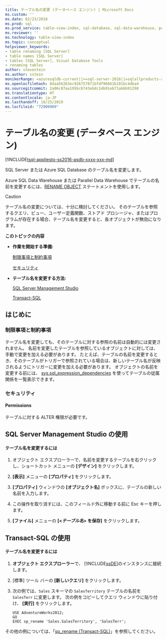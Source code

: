 ```yaml
---
title: テーブル名の変更 (データベース エンジン) | Microsoft Docs
ms.custom: ''
ms.date: 02/23/2018
ms.prod: sql
ms.prod_service: table-view-index, sql-database, sql-data-warehouse, pdw
ms.reviewer: ''
ms.technology: table-view-index
ms.topic: conceptual
helpviewer_keywords:
- table renaming [SQL Server]
- table names [SQL Server]
- tables [SQL Server], Visual Database Tools
- renaming tables
author: stevestein
ms.author: sstein
monikerRange: =azuresqldb-current||>=sql-server-2016||=sqlallproducts-allversions||>=sql-server-linux-2017||=azuresqldb-mi-current
ms.openlocfilehash: 84aa56263ec926757871bfdf96661b101bc4dba4
ms.sourcegitcommit: 2a06c87aa195bc6743ebdc14b91eb71ab6b91298
ms.translationtype: HT
ms.contentlocale: ja-JP
ms.lasthandoff: 10/25/2019
ms.locfileid: "72909909"
---
```

# <a name="rename-tables-database-engine"></a>テーブル名の変更 (データベース エンジン)
[!INCLUDE[tsql-appliesto-ss2016-asdb-xxxx-xxx-md](../../includes/tsql-appliesto-ss2016-asdb-xxxx-xxx-md.md)]

SQL Server または Azure SQL Database のテーブル名を変更します。

Azure SQL Data Warehouse または Parallel Data Warehouse でテーブルの名前を変更するには、[RENAME OBJECT](../../t-sql/statements/rename-transact-sql.md) ステートメントを使用します。 
  
> [!CAUTION]  
>  テーブル名の変更については、十分に検討してください。 そのテーブルを参照するクエリ、ビュー、ユーザー定義関数、ストアド プロシージャ、またはプログラムが存在する場合、テーブル名を変更すると、各オブジェクトが無効になります。  
  
 **このトピックの内容**  
  
-   **作業を開始する準備:**  
  
     [制限事項と制約事項](#Restrictions)  
  
     [セキュリティ](#Security)  
  
-   **テーブル名を変更する方法:**  
  
     [SQL Server Management Studio](#SSMSProcedure)  
  
     [Transact-SQL](#TsqlProcedure)  
  
##  <a name="BeforeYouBegin"></a> はじめに  
  
###  <a name="Restrictions"></a> 制限事項と制約事項  
 テーブル名を変更しても、そのテーブルに対する参照の名前は自動的には変更されません。 名前を変更したテーブルを参照しているオブジェクトに対しては、手動で変更を加える必要があります。 たとえば、テーブルの名前を変更するとき、そのテーブルがトリガーで参照されている場合は、新しいテーブル名が反映されるようにトリガーに変更を加える必要があります。 オブジェクトの名前を変更する前には、 [sys.sql_expression_dependencies](../../relational-databases/system-catalog-views/sys-sql-expression-dependencies-transact-sql.md) を使ってテーブルの従属関係を一覧表示できます。  
  
###  <a name="Security"></a> セキュリティ  
  
####  <a name="Permissions"></a> Permissions  
 テーブルに対する ALTER 権限が必要です。  
  
##  <a name="SSMSProcedure"></a> SQL Server Management Studio の使用  
  
#### <a name="to-rename-a-table"></a>テーブル名を変更するには  
  
1.  オブジェクト エクスプローラーで、名前を変更するテーブルを右クリックし、ショートカット メニューの **[デザイン]** をクリックします。  
  
2.  **[表示]** メニューの **[プロパティ]** をクリックします。  
  
3.  **[プロパティ]** ウィンドウの **[オブジェクト名]** ボックスに、テーブルの新しい名前を入力します。  
  
4.  この操作を取り消すには、このフィールド外に移動する前に Esc キーを押します。  
  
5.  **[ファイル]** メニューの **[<_テーブル名_> を保存]** をクリックします。  

##  <a name="TsqlProcedure"></a> Transact-SQL の使用  
  
#### <a name="to-rename-a-table"></a>テーブル名を変更するには  
  
1.  **オブジェクト エクスプローラー**で、 [!INCLUDE[ssDE](../../includes/ssde-md.md)]のインスタンスに接続します。  
  
2.  [標準] ツール バーの **[新しいクエリ]** をクリックします。  
  
3.  次の例では、`Sales` スキーマの `SalesTerritory` テーブルの名前を `SalesTerr` に変更します。 次の例をコピーしてクエリ ウィンドウに貼り付け、 **[実行]** をクリックします。  
  
    ```  
    USE AdventureWorks2012;   
    GO  
    EXEC sp_rename 'Sales.SalesTerritory', 'SalesTerr';  
    ```  
  
 その他の例については、「[sp_rename &#40;Transact-SQL&#41;](../../relational-databases/system-stored-procedures/sp-rename-transact-sql.md)」を参照してください。  
  
  
